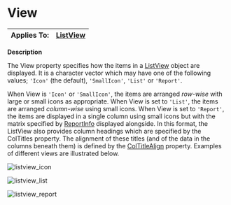 




<h1 class="heading"><span class="name">View</span></h1>

| Applies To: | [ListView](./listview.md) |
| --- | ---  |


**Description**


The View property specifies how the items in a [ListView](./listview.md) object are displayed. It is a character vector which may have one of the following values; `'Icon'` (the default), `'SmallIcon'`, `'List'` or `'Report'`.



When View is `'Icon'` or `'SmallIcon'`, the items are arranged *row-wise* with large or small icons as appropriate. When View is set to `'List'`, the items are arranged *column-wise* using small icons. When View is set to `'Report'`, the items are displayed in a single column using small icons but with the matrix specified by [ReportInfo](reportinfo.md) displayed alongside. In this format, the ListView also provides column headings which are specified by the ColTitles property. The alignment of these titles (and of the data in the columns beneath them) is defined by the [ColTitleAlign](ColTitleAlign.htm) property. Examples of different views are illustrated below.


![listview_icon](../img/listview-icon.png)


![listview_list](../img/listview-list.png)


![listview_report](../img/listview-report.png)


